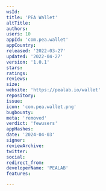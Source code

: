 ```yaml
---
wsId: 
title: 'PEA Wallet'
altTitle: 
authors: 
users: 10
appId: 'com.pea.wallet'
appCountry: 
released: '2022-03-27'
updated: '2022-04-27'
version: '1.0.1'
stars: 
ratings: 
reviews: 
size: 
website: 'https://pealab.io/wallet'
repository: 
issue: 
icon: 'com.pea.wallet.png'
bugbounty: 
meta: 'removed'
verdict: 'fewusers'
appHashes: 
date: '2024-04-03'
signer: 
reviewArchive: 
twitter: 
social: 
redirect_from: 
developerName: 'PEALAB'
features: 

---
```


